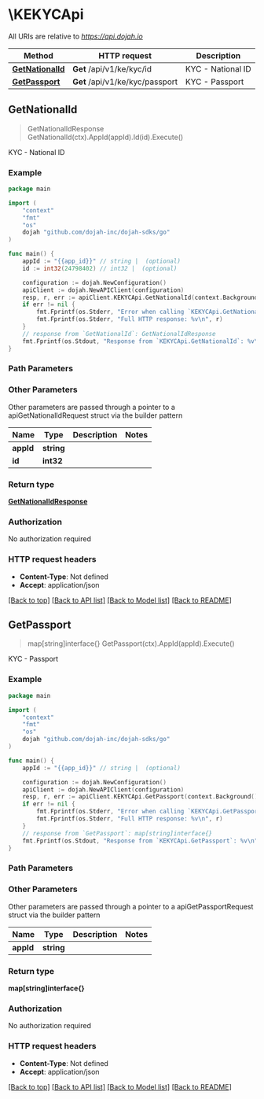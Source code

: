 # \KEKYCApi

All URIs are relative to *https://api.dojah.io*

Method | HTTP request | Description
------------- | ------------- | -------------
[**GetNationalId**](KEKYCApi.md#GetNationalId) | **Get** /api/v1/ke/kyc/id | KYC - National ID
[**GetPassport**](KEKYCApi.md#GetPassport) | **Get** /api/v1/ke/kyc/passport | KYC - Passport



## GetNationalId

> GetNationalIdResponse GetNationalId(ctx).AppId(appId).Id(id).Execute()

KYC - National ID

### Example

```go
package main

import (
    "context"
    "fmt"
    "os"
    dojah "github.com/dojah-inc/dojah-sdks/go"
)

func main() {
    appId := "{{app_id}}" // string |  (optional)
    id := int32(24798402) // int32 |  (optional)

    configuration := dojah.NewConfiguration()
    apiClient := dojah.NewAPIClient(configuration)
    resp, r, err := apiClient.KEKYCApi.GetNationalId(context.Background()).AppId(appId).Id(id).Execute()
    if err != nil {
        fmt.Fprintf(os.Stderr, "Error when calling `KEKYCApi.GetNationalId``: %v\n", err)
        fmt.Fprintf(os.Stderr, "Full HTTP response: %v\n", r)
    }
    // response from `GetNationalId`: GetNationalIdResponse
    fmt.Fprintf(os.Stdout, "Response from `KEKYCApi.GetNationalId`: %v\n", resp)
}
```

### Path Parameters



### Other Parameters

Other parameters are passed through a pointer to a apiGetNationalIdRequest struct via the builder pattern


Name | Type | Description  | Notes
------------- | ------------- | ------------- | -------------
 **appId** | **string** |  | 
 **id** | **int32** |  | 

### Return type

[**GetNationalIdResponse**](GetNationalIdResponse.md)

### Authorization

No authorization required

### HTTP request headers

- **Content-Type**: Not defined
- **Accept**: application/json

[[Back to top]](#) [[Back to API list]](../README.md#documentation-for-api-endpoints)
[[Back to Model list]](../README.md#documentation-for-models)
[[Back to README]](../README.md)


## GetPassport

> map[string]interface{} GetPassport(ctx).AppId(appId).Execute()

KYC - Passport

### Example

```go
package main

import (
    "context"
    "fmt"
    "os"
    dojah "github.com/dojah-inc/dojah-sdks/go"
)

func main() {
    appId := "{{app_id}}" // string |  (optional)

    configuration := dojah.NewConfiguration()
    apiClient := dojah.NewAPIClient(configuration)
    resp, r, err := apiClient.KEKYCApi.GetPassport(context.Background()).AppId(appId).Execute()
    if err != nil {
        fmt.Fprintf(os.Stderr, "Error when calling `KEKYCApi.GetPassport``: %v\n", err)
        fmt.Fprintf(os.Stderr, "Full HTTP response: %v\n", r)
    }
    // response from `GetPassport`: map[string]interface{}
    fmt.Fprintf(os.Stdout, "Response from `KEKYCApi.GetPassport`: %v\n", resp)
}
```

### Path Parameters



### Other Parameters

Other parameters are passed through a pointer to a apiGetPassportRequest struct via the builder pattern


Name | Type | Description  | Notes
------------- | ------------- | ------------- | -------------
 **appId** | **string** |  | 

### Return type

**map[string]interface{}**

### Authorization

No authorization required

### HTTP request headers

- **Content-Type**: Not defined
- **Accept**: application/json

[[Back to top]](#) [[Back to API list]](../README.md#documentation-for-api-endpoints)
[[Back to Model list]](../README.md#documentation-for-models)
[[Back to README]](../README.md)

